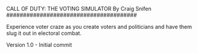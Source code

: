 CALL OF DUTY: THE VOTING SIMULATOR
By Craig Snifen
#######################################

Experience voter craze as you create voters and politicians and have
them slug it out in electoral combat.

Version 1.0 - Initial commit
